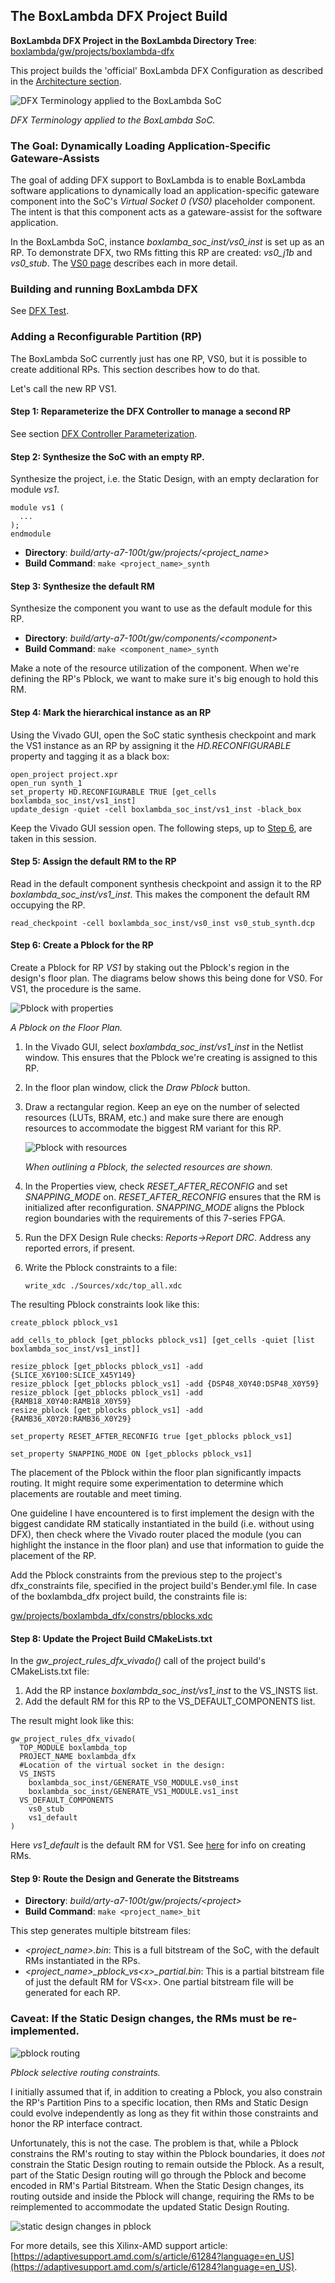 ## The BoxLambda DFX Project Build

**BoxLambda DFX Project in the BoxLambda Directory Tree**:
    [boxlambda/gw/projects/boxlambda-dfx](https://github.com/epsilon537/boxlambda/tree/master/gw/projects/boxlambda_dfx)

This project builds the 'official' BoxLambda DFX Configuration as described in the [Architecture section](architecture.md#the-dfx-configuration).

![DFX Terminology applied to the BoxLambda SoC](assets/dfx_terminology.png)

*DFX Terminology applied to the BoxLambda SoC.*

### The Goal: Dynamically Loading Application-Specific Gateware-Assists

The goal of adding DFX support to BoxLambda is to enable BoxLambda software applications to dynamically load an application-specific gateware component into the SoC's *Virtual Socket 0 (VS0)* placeholder component. The intent is that this component acts as a gateware-assist for the software application.

In the BoxLambda SoC, instance *boxlamba_soc_inst/vs0_inst* is set up as an RP. To demonstrate DFX, two RMs fitting this RP are created: *vs0_j1b* and *vs0_stub*. The [VS0 page](components_vs0.md) describes each in more detail.

### Building and running BoxLambda DFX

See [DFX Test](test-build-dfx.md).

### Adding a Reconfigurable Partition (RP)

The BoxLambda SoC currently just has one RP, VS0, but it is possible to create additional RPs. This section describes how to do that.

Let's call the new RP VS1.

#### Step 1: Reparameterize the DFX Controller to manage a second RP

See section [DFX Controller Parameterization](components_dfx_controller.md#dfx-controller-parameterization).

#### Step 2: Synthesize the SoC with an empty RP.

Synthesize the project, i.e. the Static Design, with an empty declaration for module *vs1*.

```
module vs1 (
  ...
);
endmodule
```

- **Directory**: *build/arty-a7-100t/gw/projects/<project_name\>*
- **Build Command**: `make <project_name>_synth`

#### Step 3: Synthesize the default RM

Synthesize the component you want to use as the default module for this RP. 

- **Directory**: *build/arty-a7-100t/gw/components/<component\>* 
- **Build Command**: `make <component_name>_synth`

Make a note of the resource utilization of the component. When we're defining the RP's Pblock, we want to make sure it's big enough to hold this RM.

#### Step 4: Mark the hierarchical instance as an RP

Using the Vivado GUI, open the SoC static synthesis checkpoint and mark the VS1 instance as an RP by assigning it the *HD.RECONFIGURABLE* property and tagging it as a black box:

```
open_project project.xpr
open_run synth_1
set_property HD.RECONFIGURABLE TRUE [get_cells boxlambda_soc_inst/vs1_inst]
update_design -quiet -cell boxlambda_soc_inst/vs1_inst -black_box
```

Keep the Vivado GUI session open. The following steps, up to [Step 6](#step-6-create-a-pblock-for-the-rp), are taken in this session.

#### Step 5: Assign the default RM to the RP

Read in the default component synthesis checkpoint and assign it to the RP *boxlambda_soc_inst/vs1_inst*. This makes the component the default RM occupying the RP.

```
read_checkpoint -cell boxlambda_soc_inst/vs0_inst vs0_stub_synth.dcp
```

#### Step 6: Create a Pblock for the RP

Create a Pblock for RP *VS1* by staking out the Pblock's region in the design's floor plan. The diagrams below shows this being done for VS0. For VS1, the procedure is the same.

![Pblock with properties](assets/pblock_w_properties.png)

*A Pblock on the Floor Plan.*

1. In the Vivado GUI, select *boxlambda_soc_inst/vs1_inst* in the Netlist window. This ensures that the Pblock we're creating is assigned to this RP.
2. In the floor plan window, click the *Draw Pblock* button.
3. Draw a rectangular region. Keep an eye on the number of selected resources (LUTs, BRAM, etc.) and make sure there are enough resources to accommodate the biggest RM variant for this RP.

    ![Pblock with resources](assets/pblock_w_resources.png)

    *When outlining a Pblock, the selected resources are shown.*

4. In the Properties view, check *RESET_AFTER_RECONFIG* and set *SNAPPING_MODE* on. *RESET_AFTER_RECONFIG* ensures that the RM is initialized after reconfiguration. *SNAPPING_MODE* aligns the Pblock region boundaries with the requirements of this 7-series FPGA.
5. Run the DFX Design Rule checks: *Reports->Report DRC*. Address any reported errors, if present.
6. Write the Pblock constraints to a file:

    ```
    write_xdc ./Sources/xdc/top_all.xdc￼
    ```

The resulting Pblock constraints look like this:

```
create_pblock pblock_vs1

add_cells_to_pblock [get_pblocks pblock_vs1] [get_cells -quiet [list boxlambda_soc_inst/vs1_inst]]

resize_pblock [get_pblocks pblock_vs1] -add {SLICE_X6Y100:SLICE_X45Y149}
resize_pblock [get_pblocks pblock_vs1] -add {DSP48_X0Y40:DSP48_X0Y59}
resize_pblock [get_pblocks pblock_vs1] -add {RAMB18_X0Y40:RAMB18_X0Y59}
resize_pblock [get_pblocks pblock_vs1] -add {RAMB36_X0Y20:RAMB36_X0Y29}

set_property RESET_AFTER_RECONFIG true [get_pblocks pblock_vs1]

set_property SNAPPING_MODE ON [get_pblocks pblock_vs1]
```

The placement of the Pblock within the floor plan significantly impacts routing. It might require some experimentation to determine which placements are routable and meet timing.

One guideline I have encountered is to first implement the design with the biggest candidate RM statically instantiated in the build (i.e. without using DFX), then check where the Vivado router placed the module (you can highlight the instance in the floor plan) and use that information to guide the placement of the RP.


Add the Pblock constraints from the previous step to the project's dfx_constraints file, specified in the project build's Bender.yml file. In case of the boxlambda_dfx project build, the constraints file is:

[gw/projects/boxlambda_dfx/constrs/pblocks.xdc](https://github.com/epsilon537/boxlambda/blob/master/gw/projects/boxlambda_dfx/constrs/pblocks.xdc)

#### Step 8: Update the Project Build CMakeLists.txt

In the *gw_project_rules_dfx_vivado()* call of the project build's CMakeLists.txt file:

1. Add the RP instance *boxlambda_soc_inst/vs1_inst* to the VS_INSTS list.
2. Add the default RM for this RP to the VS_DEFAULT_COMPONENTS list.

The result might look like this:

```
gw_project_rules_dfx_vivado(
  TOP_MODULE boxlambda_top
  PROJECT_NAME boxlambda_dfx
  #Location of the virtual socket in the design:
  VS_INSTS
    boxlambda_soc_inst/GENERATE_VS0_MODULE.vs0_inst
    boxlambda_soc_inst/GENERATE_VS1_MODULE.vs1_inst
  VS_DEFAULT_COMPONENTS
    vs0_stub
    vs1_default
)
```

Here *vs1_default* is the default RM for VS1. See [here](components_vs0.md#creating-a-new-vs0-rm-dfx) for info on creating RMs.

#### Step 9: Route the Design and Generate the Bitstreams

- **Directory**: *build/arty-a7-100t/gw/projects/<project\>* 
- **Build Command**: `make <project_name>_bit`

This step generates multiple bitstream files:

- *<project_name\>.bin*: This is a full bitstream of the SoC, with the default RMs instantiated in the RPs.
- *<project_name\>_pblock_vs<x\>_partial.bin*: This is a partial bitstream file of just the default RM for VS<x\>. One partial bitstream file will be generated for each RP.

### Caveat: If the Static Design changes, the RMs must be re-implemented.

![pblock routing](assets/pblock_routing.png)

*Pblock selective routing constraints.*

I initially assumed that if, in addition to creating a Pblock, you also constrain the RP's Partition Pins to a specific location, then RMs and Static Design could evolve independently as long as they fit within those constraints and honor the RP interface contract.

Unfortunately, this is not the case. The problem is that, while a Pblock constrains the RM's routing to stay within the Pblock boundaries, it does *not* constrain the Static Design routing to remain outside the Pblock. As a result, part of the Static Design routing will go through the Pblock and become encoded in RM's Partial Bitstream. When the Static Design changes, its routing outside and inside the Pblock will change, requiring the RMs to be reimplemented to accommodate the updated Static Design Routing.

![static design changes in pblock](assets/static_design_changes_in_pblock.png)

For more details, see this Xilinx-AMD support article: [https://adaptivesupport.amd.com/s/article/61284?language=en_US](https://adaptivesupport.amd.com/s/article/61284?language=en_US).

